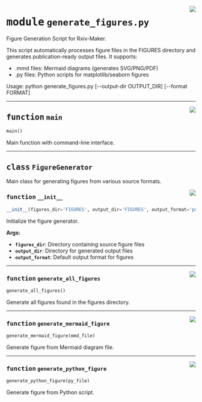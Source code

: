 <!-- markdownlint-disable -->

<a href="https://github.com/henriqueslab/rxiv-maker/blob/main/src/py/commands/generate_figures.py#L0"><img align="right" style="float:right;" src="https://img.shields.io/badge/-source-cccccc?style=flat-square"></a>

# <kbd>module</kbd> `generate_figures.py`
Figure Generation Script for Rxiv-Maker. 

This script automatically processes figure files in the FIGURES directory and generates publication-ready output files. It supports: 
- .mmd files: Mermaid diagrams (generates SVG/PNG/PDF) 
- .py files: Python scripts for matplotlib/seaborn figures 

Usage:  python generate_figures.py [--output-dir OUTPUT_DIR] [--format FORMAT] 


---

<a href="https://github.com/henriqueslab/rxiv-maker/blob/main/src/py/commands/generate_figures.py#L254"><img align="right" style="float:right;" src="https://img.shields.io/badge/-source-cccccc?style=flat-square"></a>

## <kbd>function</kbd> `main`

```python
main()
```

Main function with command-line interface. 


---

## <kbd>class</kbd> `FigureGenerator`
Main class for generating figures from various source formats. 

<a href="https://github.com/henriqueslab/rxiv-maker/blob/main/src/py/commands/generate_figures.py#L22"><img align="right" style="float:right;" src="https://img.shields.io/badge/-source-cccccc?style=flat-square"></a>

### <kbd>function</kbd> `__init__`

```python
__init__(figures_dir='FIGURES', output_dir='FIGURES', output_format='png')
```

Initialize the figure generator. 



**Args:**
 
 - <b>`figures_dir`</b>:  Directory containing source figure files 
 - <b>`output_dir`</b>:  Directory for generated output files 
 - <b>`output_format`</b>:  Default output format for figures 




---

<a href="https://github.com/henriqueslab/rxiv-maker/blob/main/src/py/commands/generate_figures.py#L46"><img align="right" style="float:right;" src="https://img.shields.io/badge/-source-cccccc?style=flat-square"></a>

### <kbd>function</kbd> `generate_all_figures`

```python
generate_all_figures()
```

Generate all figures found in the figures directory. 

---

<a href="https://github.com/henriqueslab/rxiv-maker/blob/main/src/py/commands/generate_figures.py#L81"><img align="right" style="float:right;" src="https://img.shields.io/badge/-source-cccccc?style=flat-square"></a>

### <kbd>function</kbd> `generate_mermaid_figure`

```python
generate_mermaid_figure(mmd_file)
```

Generate figure from Mermaid diagram file. 

---

<a href="https://github.com/henriqueslab/rxiv-maker/blob/main/src/py/commands/generate_figures.py#L147"><img align="right" style="float:right;" src="https://img.shields.io/badge/-source-cccccc?style=flat-square"></a>

### <kbd>function</kbd> `generate_python_figure`

```python
generate_python_figure(py_file)
```

Generate figure from Python script. 


